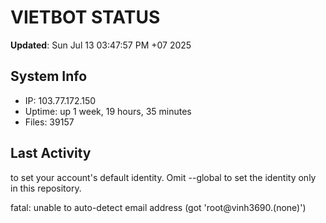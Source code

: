 # VIETBOT STATUS
**Updated**: Sun Jul 13 03:47:57 PM +07 2025

## System Info
- IP: 103.77.172.150
- Uptime: up 1 week, 19 hours, 35 minutes
- Files: 39157

## Last Activity

to set your account's default identity.
Omit --global to set the identity only in this repository.

fatal: unable to auto-detect email address (got 'root@vinh3690.(none)')

